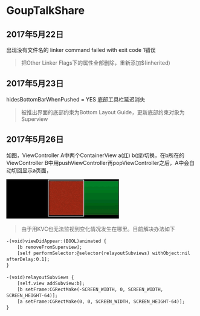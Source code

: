 # GoupTalkShare

## 2017年5月22日

出现没有文件名的 linker command failed with exit code 1错误

>把Other Linker Flags下的属性全部删除，重新添加$(inherited)

## 2017年5月23日

hidesBottomBarWhenPushed = YES 底部工具栏延迟消失

>被推出界面的底部约束为Bottom Layout Guide，更新底部约束对象为Superview

## 2017年5月26日

如图，ViewController A中两个ContainerView a(红) b(绿)切换，在b所在的ViewController B中用pushViewController再popViewController之后，A中会自动切回显示a页面，

![iamge2017052601](https://github.com/Kuntanury/GoupTalkShare/blob/master/images/2017052601.gif)

>由于用KVC也无法监视到变化情况发生在哪里。目前解决办法如下

````` 
-(void)viewDidAppear:(BOOL)animated {
    [b removeFromSuperview];
    [self performSelector:@selector(relayoutSubviews) withObject:nil afterDelay:0.1];
}

-(void)relayoutSubviews {
    [self.view addSubview:b];
    [b setFrame:CGRectMake(-SCREEN_WIDTH, 0, SCREEN_WIDTH, SCREEN_HEIGHT-64)];
    [a setFrame:CGRectMake(0, 0, SCREEN_WIDTH, SCREEN_HEIGHT-64)];
}
````` 
